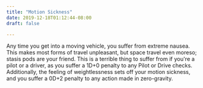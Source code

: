 ```yaml
---
title: "Motion Sickness"
date: 2019-12-18T01:12:44-08:00
draft: false

---
```


Any time you get into a moving vehicle, you suffer from extreme nausea. This makes most forms of travel unpleasant, but space travel even moreso; stasis pods are your friend. This is a terrible thing to suffer from if you're a pilot or a driver, as you suffer a 1D+0 penalty to any Pilot or Drive checks. Additionally, the feeling of weightlessness sets off your motion sickness, and you suffer a 0D+2 penalty to any action made in zero-gravity.